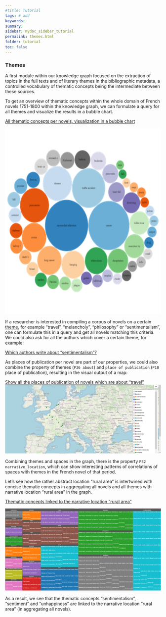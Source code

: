 ```yaml
---
#title: Tutorial
tags: # add
keywords:
summary:
sidebar: mydoc_sidebar_tutorial
permalink: themes.html
folder: tutorial
toc: false
---
```


### **Themes**

A first module within our knowledge graph focused on the extraction of topics in the full texts and of literary themes in the bibliographic metadata, a controlled vocabulary of thematic concepts being the intermediate between these sources.

To get an overview of thematic concepts within the whole domain of French novels 1751-1800 within the knowledge graph, we can formulate a query for all themes and visualize the results in a bubble chart.

[All thematic concepts per novels, visualization in a bubble chart](https://tinyurl.com/29pewcw2)

<img src="images/graph.png" alt="drawing" height="600" width="800"/>

If a researcher is interested in compiling a corpus of novels on a certain [theme](https://github.com/MiMoText/vocabularies/blob/main/thematic_vocabulary.tsv), for example “travel”, “melancholy”, “philosophy” or “sentimentalism”, one can formulate this in a query and get all novels matching this criteria. We could also ask for all the authors which cover a certain theme, for example:

[Which authors write about “sentimentalism”?](https://tinyurl.com/yam3drud)

As places of publication per novel are part of our properties, we could also combine the property of themes (`P36 about`) and `place of publication` (`P10` place of publication), resulting in the visual output of a map:

[Show all the places of publication of novels which are about “travel”](https://tinyurl.com/2q24hdlb)
![IMG](images/themes_per_narrative_loc.png)


Combining themes and spaces in the graph, there is the property `P32` `narrative_location`, which can show interesting patterns of correlations of spaces with themes in the French novel of that period.

Let’s see how the rather abstract location “rural area” is intertwined with concise thematic concepts in aggregating all novels and all themes with narrative location “rural area” in the graph.

[Thematic concepts linked to the narrative location “rural area”](https://tinyurl.com/2ekl9mkk)

![rural](images/themes_rural.png)


As a result, we see that the thematic concepts “sentimentalism”, “sentiment” and “unhappiness” are linked to the narrative location “rural area” (in aggregating all novels).
